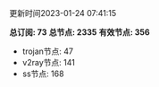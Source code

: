 更新时间2023-01-24 07:41:15

**总订阅: 73**
**总节点: 2335**
**有效节点: 356**
- trojan节点: 47
- v2ray节点: 141
- ss节点: 168

